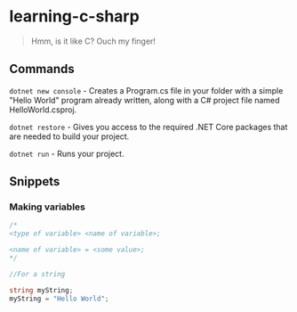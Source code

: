 # learning-c-sharp

> Hmm, is it like C? Ouch my finger!

## Commands

`dotnet new console` - Creates a Program.cs file in your folder with a simple "Hello World" program already written, along with a C# project file named HelloWorld.csproj.

`dotnet restore` - Gives you access to the required .NET Core packages that are needed to build your project.

`dotnet run` - Runs your project.

## Snippets

### Making variables

```c#
/*
<type of variable> <name of variable>;

<name of variable> = <some value>;
*/

//For a string

string myString;
myString = "Hello World";

```

